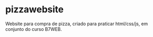 # pizzawebsite

Website para compra de pizza, criado para praticar html/css/js, em conjunto do curso B7WEB.
